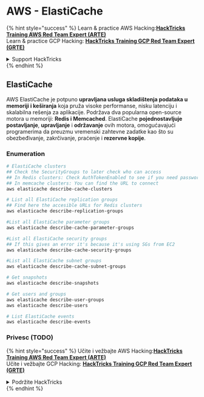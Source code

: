 # AWS - ElastiCache

{% hint style="success" %}
Learn & practice AWS Hacking:<img src="../../../.gitbook/assets/image (1).png" alt="" data-size="line">[**HackTricks Training AWS Red Team Expert (ARTE)**](https://training.hacktricks.xyz/courses/arte)<img src="../../../.gitbook/assets/image (1).png" alt="" data-size="line">\
Learn & practice GCP Hacking: <img src="../../../.gitbook/assets/image (2).png" alt="" data-size="line">[**HackTricks Training GCP Red Team Expert (GRTE)**<img src="../../../.gitbook/assets/image (2).png" alt="" data-size="line">](https://training.hacktricks.xyz/courses/grte)

<details>

<summary>Support HackTricks</summary>

* Check the [**subscription plans**](https://github.com/sponsors/carlospolop)!
* **Join the** 💬 [**Discord group**](https://discord.gg/hRep4RUj7f) or the [**telegram group**](https://t.me/peass) or **follow** us on **Twitter** 🐦 [**@hacktricks\_live**](https://twitter.com/hacktricks\_live)**.**
* **Share hacking tricks by submitting PRs to the** [**HackTricks**](https://github.com/carlospolop/hacktricks) and [**HackTricks Cloud**](https://github.com/carlospolop/hacktricks-cloud) github repos.

</details>
{% endhint %}

## ElastiCache

AWS ElastiCache je potpuno **upravljana usluga skladištenja podataka u memoriji i keširanja** koja pruža visoke performanse, nisku latenciju i skalabilna rešenja za aplikacije. Podržava dva popularna open-source motora u memoriji: **Redis i Memcached**. ElastiCache **pojednostavljuje** **postavljanje**, **upravljanje** i **održavanje** ovih motora, omogućavajući programerima da preuzmu vremenski zahtevne zadatke kao što su obezbeđivanje, zakrčivanje, praćenje i **rezervne kopije**.

### Enumeration
```bash
# ElastiCache clusters
## Check the SecurityGroups to later check who can access
## In Redis clusters: Check AuthTokenEnabled to see if you need password
## In memcache clusters: You can find the URL to connect
aws elasticache describe-cache-clusters

# List all ElastiCache replication groups
## Find here the accesible URLs for Redis clusters
aws elasticache describe-replication-groups

#List all ElastiCache parameter groups
aws elasticache describe-cache-parameter-groups

#List all ElastiCache security groups
## If this gives an error it's because it's using SGs from EC2
aws elasticache describe-cache-security-groups

#List all ElastiCache subnet groups
aws elasticache describe-cache-subnet-groups

# Get snapshots
aws elasticache describe-snapshots

# Get users and groups
aws elasticache describe-user-groups
aws elasticache describe-users

# List ElastiCache events
aws elasticache describe-events
```
### Privesc (TODO)

{% hint style="success" %}
Učite i vežbajte AWS Hacking:<img src="../../../.gitbook/assets/image (1).png" alt="" data-size="line">[**HackTricks Training AWS Red Team Expert (ARTE)**](https://training.hacktricks.xyz/courses/arte)<img src="../../../.gitbook/assets/image (1).png" alt="" data-size="line">\
Učite i vežbajte GCP Hacking: <img src="../../../.gitbook/assets/image (2).png" alt="" data-size="line">[**HackTricks Training GCP Red Team Expert (GRTE)**<img src="../../../.gitbook/assets/image (2).png" alt="" data-size="line">](https://training.hacktricks.xyz/courses/grte)

<details>

<summary>Podržite HackTricks</summary>

* Proverite [**planove pretplate**](https://github.com/sponsors/carlospolop)!
* **Pridružite se** 💬 [**Discord grupi**](https://discord.gg/hRep4RUj7f) ili [**telegram grupi**](https://t.me/peass) ili **pratite** nas na **Twitteru** 🐦 [**@hacktricks\_live**](https://twitter.com/hacktricks\_live)**.**
* **Podelite hakerske trikove slanjem PR-ova na** [**HackTricks**](https://github.com/carlospolop/hacktricks) i [**HackTricks Cloud**](https://github.com/carlospolop/hacktricks-cloud) github repozitorijume.

</details>
{% endhint %}
